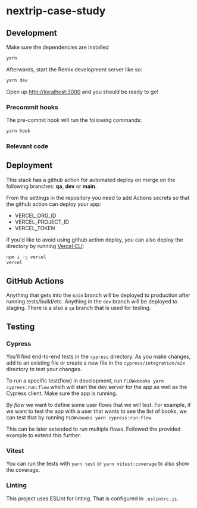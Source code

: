 # nextrip-case-study

## Development

Make sure the dependencies are installed

```sh
yarn
```

Afterwards, start the Remix development server like so:

```sh
yarn dev
```

Open up [http://localhost:3000](http://localhost:3000) and you should be ready to go!

### Precommit hooks

The pre-commit hook will run the following commands:

```sh
yarn hook
```

### Relevant code

## Deployment

This stack has a github action for automated deploy on merge on the following branches: **qa**, **dev** or **main**.

From the settings in the repository you need to add Actions secrets so that the github action can deploy your app:

- VERCEL_ORG_ID
- VERCEL_PROJECT_ID
- VERCEL_TOKEN

If you'd like to avoid using github action deploy, you can also deploy the directory by running [Vercel CLI](https://vercel.com/cli):

```sh
npm i -g vercel
vercel
```

## GitHub Actions

Anything that gets into the `main` branch will be deployed to production after running tests/build/etc. Anything in the `dev` branch will be deployed to staging. There is a also a `qa` branch that is used for testing.

## Testing

### Cypress

You'll find end-to-end tests in the `cypress` directory. As you make changes, add to an existing file or create a new file in the `cypress/integration/e2e` directory to test your changes.

To run a specific test(flow) in development, run `FLOW=books yarn cypress:run:flow` which will start the dev server for the app as well as the Cypress client. Make sure the app is running.

By _flow_ we want to define some user flows that we will test. For example, if we want to test the app with a user that wants to see the list of books, we can test that by running `FLOW=books yarn cypress:run:flow`.

This can be later extended to run multiple flows. Followed the provided example to extend this further.

### Vitest

You can run the tests with `yarn test` or `yarn vitest:coverage` to also show the coverage.

### Linting

This project uses ESLint for linting. That is configured in `.eslintrc.js`.
